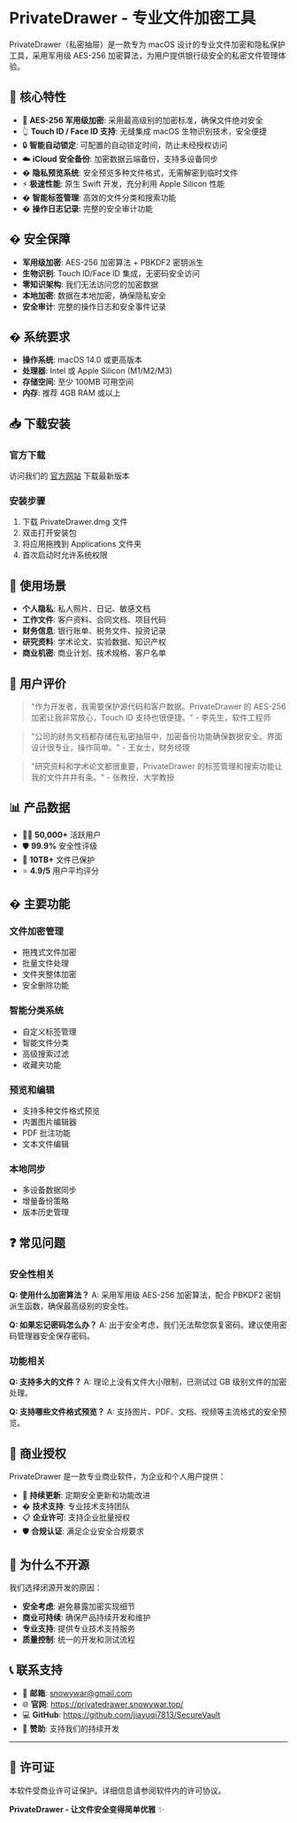 # PrivateDrawer - 专业文件加密工具

PrivateDrawer（私密抽屉）是一款专为 macOS 设计的专业文件加密和隐私保护工具，采用军用级 AES-256 加密算法，为用户提供银行级安全的私密文件管理体验。

## 🚀 核心特性

- 🔐 **AES-256 军用级加密**: 采用最高级别的加密标准，确保文件绝对安全
- 👆 **Touch ID / Face ID 支持**: 无缝集成 macOS 生物识别技术，安全便捷
- 🔒 **智能自动锁定**: 可配置的自动锁定时间，防止未经授权访问
- ☁️ **iCloud 安全备份**: 加密数据云端备份，支持多设备同步
- �️ **隐私预览系统**: 安全预览多种文件格式，无需解密到临时文件
- ⚡ **极速性能**: 原生 Swift 开发，充分利用 Apple Silicon 性能
- �️ **智能标签管理**: 高效的文件分类和搜索功能
- � **操作日志记录**: 完整的安全审计功能

## �️ 安全保障

- **军用级加密**: AES-256 加密算法 + PBKDF2 密钥派生
- **生物识别**: Touch ID/Face ID 集成，无密码安全访问
- **零知识架构**: 我们无法访问您的加密数据
- **本地加密**: 数据在本地加密，确保隐私安全
- **安全审计**: 完整的操作日志和安全事件记录

## � 系统要求

- **操作系统**: macOS 14.0 或更高版本
- **处理器**: Intel 或 Apple Silicon (M1/M2/M3)
- **存储空间**: 至少 100MB 可用空间
- **内存**: 推荐 4GB RAM 或以上

## 📥 下载安装

### 官方下载
访问我们的 [官方网站](https://privatedrawer.snowywar.top/) 下载最新版本

### 安装步骤
1. 下载 PrivateDrawer.dmg 文件
2. 双击打开安装包
3. 将应用拖拽到 Applications 文件夹
4. 首次启动时允许系统权限

## 🎯 使用场景

- **个人隐私**: 私人照片、日记、敏感文档
- **工作文件**: 客户资料、合同文档、项目代码  
- **财务信息**: 银行账单、税务文件、投资记录
- **研究资料**: 学术论文、实验数据、知识产权
- **商业机密**: 商业计划、技术规格、客户名单

## 🌟 用户评价

> "作为开发者，我需要保护源代码和客户数据。PrivateDrawer 的 AES-256 加密让我非常放心，Touch ID 支持也很便捷。" - 李先生，软件工程师

> "公司的财务文档都存储在私密抽屉中，加密备份功能确保数据安全。界面设计很专业，操作简单。" - 王女士，财务经理

> "研究资料和学术论文都很重要，PrivateDrawer 的标签管理和搜索功能让我的文件井井有条。" - 张教授，大学教授

## 📊 产品数据

- 🧑‍💼 **50,000+** 活跃用户
- 🛡️ **99.9%** 安全性评级
- 💾 **10TB+** 文件已保护
- ⭐ **4.9/5** 用户平均评分

## � 主要功能

### 文件加密管理
- 拖拽式文件加密
- 批量文件处理
- 文件夹整体加密
- 安全删除功能

### 智能分类系统
- 自定义标签管理
- 智能文件分类
- 高级搜索过滤
- 收藏夹功能

### 预览和编辑
- 支持多种文件格式预览
- 内置图片编辑器
- PDF 批注功能
- 文本文件编辑

### 本地同步
- 多设备数据同步
- 增量备份策略
- 版本历史管理

## ❓ 常见问题

### 安全性相关
**Q: 使用什么加密算法？**
A: 采用军用级 AES-256 加密算法，配合 PBKDF2 密钥派生函数，确保最高级别的安全性。

**Q: 如果忘记密码怎么办？**
A: 出于安全考虑，我们无法帮您恢复密码。建议使用密码管理器安全保存密码。

### 功能相关
**Q: 支持多大的文件？**
A: 理论上没有文件大小限制，已测试过 GB 级别文件的加密处理。

**Q: 支持哪些文件格式预览？**
A: 支持图片、PDF、文档、视频等主流格式的安全预览。

## 🏢 商业授权

PrivateDrawer 是一款专业商业软件，为企业和个人用户提供：

- 🔄 **持续更新**: 定期安全更新和功能改进
- �️ **技术支持**: 专业技术支持团队
- 📋 **企业许可**: 支持企业批量授权
- 🛡️ **合规认证**: 满足企业安全合规要求

## 🚫 为什么不开源

我们选择闭源开发的原因：
- **安全考虑**: 避免暴露加密实现细节
- **商业可持续**: 确保产品持续开发和维护
- **专业支持**: 提供专业技术支持服务
- **质量控制**: 统一的开发和测试流程

## 📞 联系支持

- 📧 **邮箱**: snowywar@gmail.com
- 🌐 **官网**: https://privatedrawer.snowywar.top/
- 💻 **GitHub**: https://github.com/jiayuqi7813/SecureVault
- 💝 **赞助**: 支持我们的持续开发

---

## 📄 许可证

本软件受商业许可证保护。详细信息请参阅软件内的许可协议。

**PrivateDrawer - 让文件安全变得简单优雅** ✨
